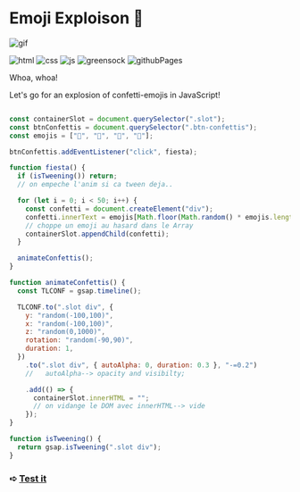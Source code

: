 # Emoji Exploison 🍣

<!-- <img src="https://github.com/z-bj/Confetis-JS/blob/master/emoji-explosion.gif" width="350" height="auto" /> -->

![gif](https://github.com/z-bj/Confetis-JS/blob/master/emoji-explosion.gif)

![html](https://img.shields.io/badge/HTML5-E34F26.svg?style=for-the-badge&logo=HTML5&logoColor=white)
![css](https://img.shields.io/badge/CSS3-1572B6.svg?style=for-the-badge&logo=CSS3&logoColor=white)
![js](https://img.shields.io/badge/JavaScript-F7DF1E.svg?style=for-the-badge&logo=JavaScript&logoColor=black)
![greensock](https://img.shields.io/badge/GreenSock-88CE02.svg?style=for-the-badge&logo=GreenSock&logoColor=white)
![githubPages](https://img.shields.io/badge/GitHub%20Pages-222222.svg?style=for-the-badge&logo=GitHub-Pages&logoColor=white)


Whoa, whoa!

Let's go for an explosion of confetti-emojis in JavaScript! 



```javascript

const containerSlot = document.querySelector(".slot");
const btnConfettis = document.querySelector(".btn-confettis");
const emojis = ["🍰", "🍣", "🍑", "🍓"];

btnConfettis.addEventListener("click", fiesta);

function fiesta() {
  if (isTweening()) return;
  // on empeche l'anim si ca tween deja..

  for (let i = 0; i < 50; i++) {
    const confetti = document.createElement("div");
    confetti.innerText = emojis[Math.floor(Math.random() * emojis.length)];
    // choppe un emoji au hasard dans le Array
    containerSlot.appendChild(confetti);
  }

  animateConfettis();
}

function animateConfettis() {
  const TLCONF = gsap.timeline();

  TLCONF.to(".slot div", {
    y: "random(-100,100)",
    x: "random(-100,100)",
    z: "random(0,1000)",
    rotation: "random(-90,90)",
    duration: 1,
  })
    .to(".slot div", { autoAlpha: 0, duration: 0.3 }, "-=0.2")
    //   autoAlpha--> opacity and visibilty;

    .add(() => {
      containerSlot.innerHTML = "";
      // on vidange le DOM avec innerHTML--> vide
    });
}

function isTweening() {
  return gsap.isTweening(".slot div");
}

```

### ➪ [Test it](https://z-bj.github.io/Emojis-explosion/) 
